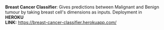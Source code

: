 **Breast Cancer Classifier**: Gives predictions between Malignant and Benign tumour by taking breast cell's dimensions as inputs.          Deployment in **HEROKU**                                                                                                                   
**LINK:** https://breast-cancer-classifier.herokuapp.com/
